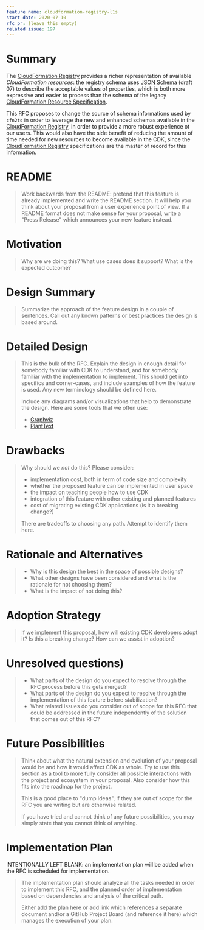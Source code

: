 ```yaml
---
feature name: cloudformation-registry-l1s
start date: 2020-07-10
rfc pr: (leave this empty)
related issue: 197
---
```


# Summary

The [CloudFormation Registry] provides a richer representation of available _CloudFormation resources_: the registry
schema uses [JSON Schema] (draft 07) to describe the acceptable values of properties, which is both more expressive and
easier to process than the schema of the legacy [CloudFormation Resource Specification].

This RFC proposes to change the source of schema informations used by `cfn2ts` in order to leverage the new and enhanced
schemas available in the [CloudFormation Registry], in order to provide a more robust experience ot our users. This
would also have the side benefit of reducing the amount of time needed for new resources to become available in the CDK,
since the [CloudFormation Registry] specifications are the master of record for this information.

[cloudformation registry]: https://docs.aws.amazon.com/AWSCloudFormation/latest/UserGuide/resource-type-schemas.html
[cloudformation resource specification]:
  https://docs.aws.amazon.com/AWSCloudFormation/latest/UserGuide/cfn-resource-specification.html
[json schema]: https://json-schema.org/draft-07/json-schema-release-notes.html

# README

> Work backwards from the README: pretend that this feature is already implemented and write the README section. It will
> help you think about your proposal from a user experience point of view. If a README format does not make sense for
> your proposal, write a "Press Release" which announces your new feature instead.

# Motivation

> Why are we doing this? What use cases does it support? What is the expected outcome?

# Design Summary

> Summarize the approach of the feature design in a couple of sentences. Call out any known patterns or best practices
> the design is based around.

# Detailed Design

> This is the bulk of the RFC. Explain the design in enough detail for somebody familiar with CDK to understand, and for
> somebody familiar with the implementation to implement. This should get into specifics and corner-cases, and include
> examples of how the feature is used. Any new terminology should be defined here.
>
> Include any diagrams and/or visualizations that help to demonstrate the design. Here are some tools that we often use:
>
> - [Graphviz](http://graphviz.it/#/gallery/structs.gv)
> - [PlantText](https://www.planttext.com)

# Drawbacks

> Why should we _not_ do this? Please consider:
>
> - implementation cost, both in term of code size and complexity
> - whether the proposed feature can be implemented in user space
> - the impact on teaching people how to use CDK
> - integration of this feature with other existing and planned features
> - cost of migrating existing CDK applications (is it a breaking change?)
>
> There are tradeoffs to choosing any path. Attempt to identify them here.

# Rationale and Alternatives

> - Why is this design the best in the space of possible designs?
> - What other designs have been considered and what is the rationale for not choosing them?
> - What is the impact of not doing this?

# Adoption Strategy

> If we implement this proposal, how will existing CDK developers adopt it? Is this a breaking change? How can we assist
> in adoption?

# Unresolved questions)

> - What parts of the design do you expect to resolve through the RFC process before this gets merged?
> - What parts of the design do you expect to resolve through the implementation of this feature before stabilization?
> - What related issues do you consider out of scope for this RFC that could be addressed in the future independently of
>   the solution that comes out of this RFC?

# Future Possibilities

> Think about what the natural extension and evolution of your proposal would be and how it would affect CDK as whole.
> Try to use this section as a tool to more fully consider all possible interactions with the project and ecosystem in
> your proposal. Also consider how this fits into the roadmap for the project.
>
> This is a good place to "dump ideas", if they are out of scope for the RFC you are writing but are otherwise related.
>
> If you have tried and cannot think of any future possibilities, you may simply state that you cannot think of
> anything.

# Implementation Plan

INTENTIONALLY LEFT BLANK: an implementation plan will be added when the RFC is scheduled for implementation.

> The implementation plan should analyze all the tasks needed in order to implement this RFC, and the planned order of
> implementation based on dependencies and analysis of the critical path.
>
> Either add the plan here or add link which references a separate document and/or a GitHub Project Board (and reference
> it here) which manages the execution of your plan.
